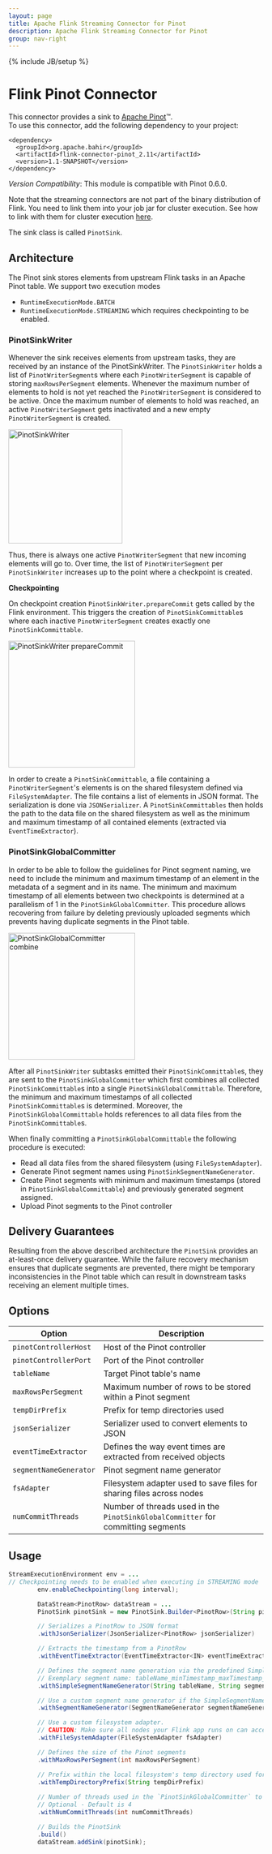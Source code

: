 ```yaml
---
layout: page
title: Apache Flink Streaming Connector for Pinot
description: Apache Flink Streaming Connector for Pinot
group: nav-right
---
```

<!--
{% comment %}
Licensed to the Apache Software Foundation (ASF) under one or more
contributor license agreements.  See the NOTICE file distributed with
this work for additional information regarding copyright ownership.
The ASF licenses this file to you under the Apache License, Version 2.0
(the "License"); you may not use this file except in compliance with
the License.  You may obtain a copy of the License at

http://www.apache.org/licenses/LICENSE-2.0

Unless required by applicable law or agreed to in writing, software
distributed under the License is distributed on an "AS IS" BASIS,
WITHOUT WARRANTIES OR CONDITIONS OF ANY KIND, either express or implied.
See the License for the specific language governing permissions and
limitations under the License.
{% endcomment %}
-->

{% include JB/setup %}

# Flink Pinot Connector

This connector provides a sink to [Apache Pinot](http://pinot.apache.org/)™.  
To use this connector, add the following dependency to your project:

    <dependency>
      <groupId>org.apache.bahir</groupId>
      <artifactId>flink-connector-pinot_2.11</artifactId>
      <version>1.1-SNAPSHOT</version>
    </dependency>

*Version Compatibility*: This module is compatible with Pinot 0.6.0.

Note that the streaming connectors are not part of the binary distribution of Flink. You need to link them into your job jar for cluster execution.
See how to link with them for cluster execution [here](https://ci.apache.org/projects/flink/flink-docs-release-1.2/dev/linking.html).

The sink class is called `PinotSink`.

## Architecture

The Pinot sink stores elements from upstream Flink tasks in an Apache Pinot table.
We support two execution modes
* `RuntimeExecutionMode.BATCH`
* `RuntimeExecutionMode.STREAMING` which requires checkpointing to be enabled.

### PinotSinkWriter

Whenever the sink receives elements from upstream tasks, they are received by an instance of the PinotSinkWriter.
The `PinotSinkWriter` holds a list of `PinotWriterSegment`s where each `PinotWriterSegment` is capable of storing `maxRowsPerSegment` elements.
Whenever the maximum number of elements to hold is not yet reached the `PinotWriterSegment` is considered to be active.
Once the maximum number of elements to hold was reached, an active `PinotWriterSegment` gets inactivated and a new empty `PinotWriterSegment` is created.

<img height="225" alt="PinotSinkWriter" src="docs/images/PinotSinkWriter.png">

Thus, there is always one active `PinotWriterSegment` that new incoming elements will go to.
Over time, the list of `PinotWriterSegment` per `PinotSinkWriter` increases up to the point where a checkpoint is created.

**Checkpointing**

On checkpoint creation `PinotSinkWriter.prepareCommit` gets called by the Flink environment.
This triggers the creation of `PinotSinkCommittable`s where each inactive `PinotWriterSegment` creates exactly one `PinotSinkCommittable`.

<img height="250" alt="PinotSinkWriter prepareCommit" src="docs/images/PinotSinkWriter_prepareCommit.png">

In order to create a `PinotSinkCommittable`, a file containing a `PinotWriterSegment`'s elements is on the shared filesystem defined via `FileSystemAdapter`.
The file contains a list of elements in JSON format. The serialization is done via `JSONSerializer`.
A `PinotSinkCommittables` then holds the path to the data file on the shared filesystem as well as the minimum and maximum timestamp of all contained elements (extracted via `EventTimeExtractor`).


### PinotSinkGlobalCommitter

In order to be able to follow the guidelines for Pinot segment naming, we need to include the minimum and maximum timestamp of an element in the metadata of a segment and in its name.
The minimum and maximum timestamp of all elements between two checkpoints is determined at a parallelism of 1 in the `PinotSinkGlobalCommitter`.
This procedure allows recovering from failure by deleting previously uploaded segments which prevents having duplicate segments in the Pinot table.

<img height="250" alt="PinotSinkGlobalCommitter combine" src="docs/images/PinotSinkGlobalCommitter_combine.png">

After all `PinotSinkWriter` subtasks emitted their `PinotSinkCommittable`s, they are sent to the `PinotSinkGlobalCommitter` which first combines all collected `PinotSinkCommittable`s into a single `PinotSinkGlobalCommittable`.
Therefore, the minimum and maximum timestamps of all collected `PinotSinkCommittable`s is determined. 
Moreover, the `PinotSinkGlobalCommittable` holds references to all data files from the `PinotSinkCommittable`s.

When finally committing a `PinotSinkGlobalCommittable` the following procedure is executed:
* Read all data files from the shared filesystem (using `FileSystemAdapter`).
* Generate Pinot segment names using `PinotSinkSegmentNameGenerator`.
* Create Pinot segments with minimum and maximum timestamps (stored in `PinotSinkGlobalCommittable`) and previously generated segment assigned.
* Upload Pinot segments to the Pinot controller


## Delivery Guarantees

Resulting from the above described architecture the `PinotSink` provides an at-least-once delivery guarantee.
While the failure recovery mechanism ensures that duplicate segments are prevented, there might be temporary inconsistencies in the Pinot table which can result in downstream tasks receiving an element multiple times.

## Options

| Option                 | Description                                                                      |
| ---------------------- | -------------------------------------------------------------------------------- | 
| `pinotControllerHost`  | Host of the Pinot controller                                                     |
| `pinotControllerPort`  | Port of the Pinot controller                                                     |
| `tableName`            | Target Pinot table's name                                                        |
| `maxRowsPerSegment`    | Maximum number of rows to be stored within a Pinot segment                       |
| `tempDirPrefix`         | Prefix for temp directories used                                                  |
| `jsonSerializer`       | Serializer used to convert elements to JSON                                      |
| `eventTimeExtractor`   | Defines the way event times are extracted from received objects                   |
| `segmentNameGenerator` | Pinot segment name generator                                                     |
| `fsAdapter`            | Filesystem adapter used to save files for sharing files across nodes               |
| `numCommitThreads`     | Number of threads used in the `PinotSinkGlobalCommitter` for committing segments |

## Usage

```java
StreamExecutionEnvironment env = ...
// Checkpointing needs to be enabled when executing in STREAMING mode
        env.enableCheckpointing(long interval);

        DataStream<PinotRow> dataStream = ...
        PinotSink pinotSink = new PinotSink.Builder<PinotRow>(String pinotControllerHost, String pinotControllerPort, String tableName)

        // Serializes a PinotRow to JSON format
        .withJsonSerializer(JsonSerializer<PinotRow> jsonSerializer)

        // Extracts the timestamp from a PinotRow
        .withEventTimeExtractor(EventTimeExtractor<IN> eventTimeExtractor)

        // Defines the segment name generation via the predefined SimpleSegmentNameGenerator
        // Exemplary segment name: tableName_minTimestamp_maxTimestamp_segmentNamePostfix_0
        .withSimpleSegmentNameGenerator(String tableName, String segmentNamePostfix)

        // Use a custom segment name generator if the SimpleSegmentNameGenerator does not work for your use case
        .withSegmentNameGenerator(SegmentNameGenerator segmentNameGenerator)

        // Use a custom filesystem adapter. 
        // CAUTION: Make sure all nodes your Flink app runs on can access the shared filesystem via the provided FileSystemAdapter
        .withFileSystemAdapter(FileSystemAdapter fsAdapter)

        // Defines the size of the Pinot segments
        .withMaxRowsPerSegment(int maxRowsPerSegment)

        // Prefix within the local filesystem's temp directory used for storing intermediate files
        .withTempDirectoryPrefix(String tempDirPrefix)
        
        // Number of threads used in the `PinotSinkGlobalCommitter` to commit a batch of segments
        // Optional - Default is 4
        .withNumCommitThreads(int numCommitThreads)

        // Builds the PinotSink
        .build()
        dataStream.addSink(pinotSink);
```
